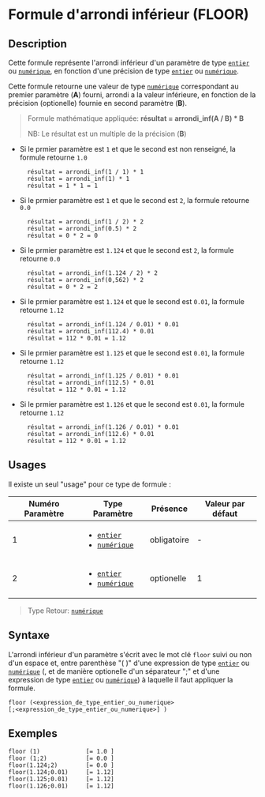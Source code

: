 # Formule d'arrondi inférieur (FLOOR)

## Description

Cette formule représente l'arrondi inférieur d'un paramètre de type  [`entier`][valeur-de-retour] ou [`numérique`][valeur-de-retour], en fonction d'une précision de type [`entier`][valeur-de-retour] ou [`numérique`][valeur-de-retour].

Cette formule retourne une valeur de type [`numérique`][valeur-de-retour] correspondant au premier paramètre (__A__) fourni, arrondi a la valeur inférieure, en fonction de la précision (optionelle) fournie en second paramètre (__B__).

> Formule mathématique appliquée: __résultat = arrondi_inf(A / B) * B__
>
> NB: Le résultat est un multiple de la précision (__B__)

- Si le prmier paramètre est `1` et que le second est non renseigné, la formule retourne `1.0`

        résultat = arrondi_inf(1 / 1) * 1
        résultat = arrondi_inf(1) * 1
        résultat = 1 * 1 = 1

- Si le prmier paramètre est `1` et que le second est `2`, la formule retourne `0.0`

        résultat = arrondi_inf(1 / 2) * 2
        résultat = arrondi_inf(0.5) * 2
        résultat = 0 * 2 = 0

- Si le prmier paramètre est `1.124` et que le second est `2`, la formule retourne `0.0`

        résultat = arrondi_inf(1.124 / 2) * 2
        résultat = arrondi_inf(0,562) * 2
        résultat = 0 * 2 = 2

- Si le prmier paramètre est `1.124` et que le second est `0.01`, la formule retourne `1.12`

        résultat = arrondi_inf(1.124 / 0.01) * 0.01
        résultat = arrondi_inf(112.4) * 0.01
        résultat = 112 * 0.01 = 1.12

- Si le prmier paramètre est `1.125` et que le second est `0.01`, la formule retourne `1.12`

        résultat = arrondi_inf(1.125 / 0.01) * 0.01
        résultat = arrondi_inf(112.5) * 0.01
        résultat = 112 * 0.01 = 1.12

- Si le prmier paramètre est `1.126` et que le second est `0.01`, la formule retourne `1.12`

        résultat = arrondi_inf(1.126 / 0.01) * 0.01
        résultat = arrondi_inf(112.6) * 0.01
        résultat = 112 * 0.01 = 1.12

## Usages

Il existe un seul "usage" pour ce type de formule :

|Numéro Paramètre|Type Paramètre|Présence|Valeur par défaut|
|--------------|--------------|--------------|--------------|
|1|<ul><li>[`entier`][valeur-de-retour]</li><li>[`numérique`][valeur-de-retour]</li></ul>|obligatoire|-|
|2|<ul><li>[`entier`][valeur-de-retour]</li><li>[`numérique`][valeur-de-retour]</li></ul>|optionelle|1|

> Type Retour: [`numérique`][valeur-de-retour]

## Syntaxe

L'arrondi inférieur d'un paramètre s'écrit avec le mot clé `floor` suivi ou non d'un espace et, entre parenthèse "( )" d'une expression de type [`entier`][valeur-de-retour] ou [`numérique`][valeur-de-retour] (, et de manière optionelle d'un séparateur ";" et d'une expression de type [`entier`][valeur-de-retour] ou [`numérique`][valeur-de-retour]) à laquelle il faut appliquer la formule.

    floor (<expression_de_type_entier_ou_numerique>
    [;<expression_de_type_entier_ou_numerique>] )

## Exemples

    floor (1)             [= 1.0 ]
    floor (1;2)           [= 0.0 ]
    floor(1.124;2)        [= 0.0 ]
    floor(1.124;0.01)     [= 1.12]
    floor(1.125;0.01)     [= 1.12]
    floor(1.126;0.01)     [= 1.12]

[valeur-de-retour]: ../../lexique.md#valeur-de-retour